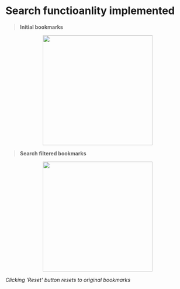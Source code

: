 # Search functioanlity implemented

> __Initial bookmarks__
<p align="center">
  <img width="300" src="https://github.com/user-attachments/assets/8cbdb08d-5c46-4bed-bc76-09b095ea712f">
</p>

> __Search filtered bookmarks__
<p align="center">
  <img width="300" src="https://github.com/user-attachments/assets/e185894e-6f09-48ef-b2fd-ab86a5d6c72c">
</p>

_Clicking 'Reset' button resets to original bookmarks_
